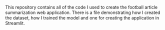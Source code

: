 This repository contains all of the code I used to create the football article summarization web application. There is a file demonstrating how I created the dataset, how I trained the model and one for creating the application in Streamlit.
